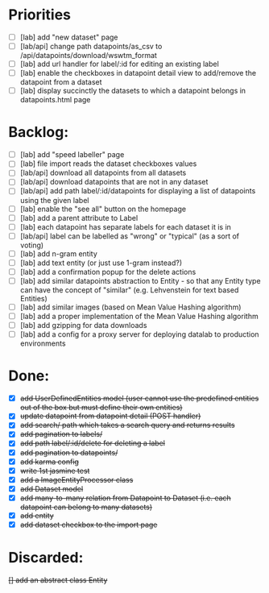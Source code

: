 # Priorities

- [ ] [lab] add "new dataset" page
- [ ] [lab/api] change path datapoints/as_csv to /api/datapoints/download/wswtm_format
- [ ] [lab] add url handler for label/:id for editing an existing label
- [ ] [lab] enable the checkboxes in datapoint detail view to add/remove the datapoint from a dataset
- [ ] [lab] display succinctly the datasets to which a datapoint belongs in datapoints.html page 

# Backlog:

- [ ] [lab] add "speed labeller" page
- [ ] [lab] file import reads the dataset checkboxes values
- [ ] [lab/api] download all datapoints from all datasets
- [ ] [lab/api] download datapoints that are not in any dataset
- [ ] [lab/api] add path label/:id/datapoints for displaying a list of datapoints using the given label
- [ ] [lab] enable the "see all" button on the homepage
- [ ] [lab] add a parent attribute to Label
- [ ] [lab] each datapoint has separate labels for each dataset it is in
- [ ] [lab/api] label can be labelled as "wrong" or "typical" (as a sort of voting)
- [ ] [lab] add n-gram entity
- [ ] [lab] add text entity (or just use 1-gram instead?)
- [ ] [lab] add a confirmation popup for the delete actions
- [ ] [lab] add similar datapoints abstraction to Entity - so that any Entity type can have the concept of "similar" (e.g. Lehvenstein for text based Entities)
- [ ] [lab] add similar images (based on Mean Value Hashing algorithm)
- [ ] [lab] add a proper implementation of the Mean Value Hashing algorithm
- [ ] [lab] add gzipping for data downloads
- [ ] [lab] add a config for a proxy server for deploying datalab to production environments

# Done:

- [x] ~~add UserDefinedEntities model (user cannot use the predefined entities out of the box but must define their own entities)~~
- [x] ~~update datapoint from datapoint detail (POST handler)~~
- [x] ~~add search/ path which takes a search query and returns results~~
- [x] ~~add pagination to labels/~~
- [x] ~~add path label/:id/delete for deleting a label~~
- [x] ~~add pagination to datapoints/~~
- [x] ~~add karma config~~
- [x] ~~write 1st jasmine test~~
- [x] ~~add a ImageEntityProcessor class~~
- [x] ~~add Dataset model~~
- [x] ~~add many-to-many relation from Datapoint to Dataset (i.e. each datapoint can belong to many datasets)~~
- [x] ~~add entity~~
- [x] ~~add dataset checkbox to the import page~~

# Discarded:

~~[] add an abstract class Entity~~
